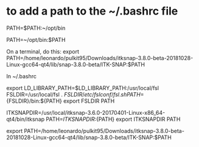 # to add a path to the ~/.bashrc file

PATH=$PATH:~/opt/bin

PATH=~/opt/bin:$PATH

On a terminal, do this:
export PATH=/home/leonardo/pulkit95/Downloads/itksnap-3.8.0-beta-20181028-Linux-gcc64-qt4/lib/snap-3.8.0-beta/ITK-SNAP:$PATH


In ~/.bashrc

export LD_LIBRARY_PATH=$LD_LIBRARY_PATH:/usr/local/fsl
FSLDIR=/usr/local/fsl
. ${FSLDIR}/etc/fslconf/fsl.sh
PATH=${FSLDIR}/bin:${PATH}
export FSLDIR PATH

ITKSNAPDIR=/usr/local/itksnap-3.6.0-20170401-Linux-x86_64-qt4/bin/itksnap
PATH=${ITKSNAPDIR}:${PATH}
export ITKSNAPDIR PATH

export PATH=/home/leonardo/pulkit95/Downloads/itksnap-3.8.0-beta-20181028-Linux-gcc64-qt4/lib/snap-3.8.0-beta/ITK-SNAP:$PATH

